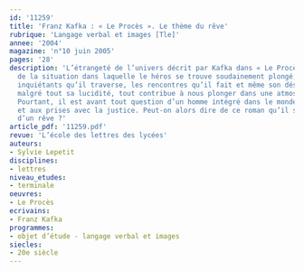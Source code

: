 ```yaml
---
id: '11259'
title: 'Franz Kafka : « Le Procès ». Le thème du rêve'
rubrique: 'Langage verbal et images [Tle]'
annee: '2004'
magazine: 'n°10 juin 2005'
pages: '28'
description: 'L’étrangeté de l’univers décrit par Kafka dans « Le Procès », l’absurdité
  de la situation dans laquelle le héros se trouve soudainement plongé, les lieux
  inquiétants qu’il traverse, les rencontres qu’il fait et même son désir de conserver
  malgré tout sa lucidité, tout contribue à nous plonger dans une atmosphère onirique.
  Pourtant, il est avant tout question d’un homme intégré dans le monde du travail
  et aux prises avec la justice. Peut-on alors dire de ce roman qu’il s’agit du récit
  d’un rêve ?'
article_pdf: '11259.pdf'
revue: 'L’école des lettres des lycées'
auteurs:
- Sylvie Lepetit
disciplines:
- lettres
niveau_etudes:
- terminale
oeuvres:
- Le Procès
ecrivains:
- Franz Kafka
programmes:
- objet d’étude - langage verbal et images
siecles:
- 20e siècle
---
```

